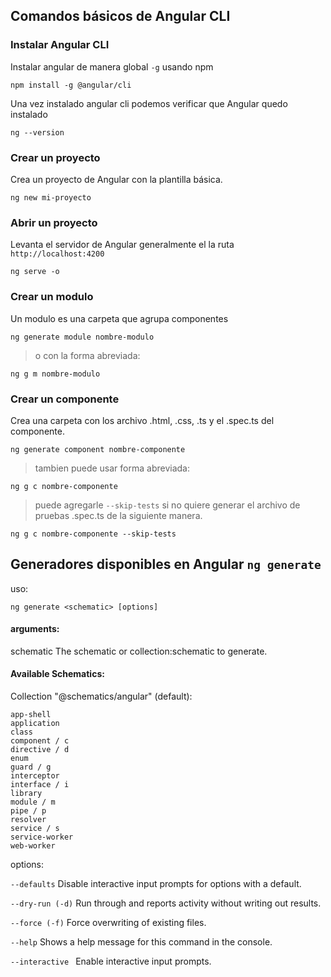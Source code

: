 ## Comandos básicos de Angular CLI
### Instalar Angular CLI
Instalar angular de manera global `-g` usando npm

    npm install -g @angular/cli

Una vez instalado angular cli podemos verificar que Angular quedo instalado

    ng --version

### Crear un proyecto
Crea un proyecto de Angular con la plantilla básica.

    ng new mi-proyecto

### Abrir un proyecto
Levanta el servidor de Angular generalmente el la ruta `http://localhost:4200`

    ng serve -o

### Crear un modulo
Un modulo es una carpeta que agrupa componentes
    
    ng generate module nombre-modulo

> o con la forma abreviada:

    ng g m nombre-modulo

### Crear un componente
Crea una carpeta con los archivo .html, .css, .ts y el .spec.ts del componente.

    ng generate component nombre-componente

> tambien puede usar forma abreviada:

    ng g c nombre-componente

>puede agregarle `--skip-tests` si no quiere generar el archivo de pruebas .spec.ts de la siguiente manera.

    ng g c nombre-componente --skip-tests

## Generadores disponibles en Angular `ng generate`
uso:

    ng generate <schematic> [options]

#### arguments:
  schematic
    The schematic or collection:schematic to generate.
        
#### Available Schematics:
  Collection "@schematics/angular" (default):
    
    app-shell
    application
    class
    component / c
    directive / d
    enum
    guard / g
    interceptor
    interface / i
    library
    module / m
    pipe / p
    resolver
    service / s
    service-worker
    web-worker

options:

`--defaults` 
        Disable interactive input prompts for options with a default.

`--dry-run (-d)`
        Run through and reports activity without writing out results.

`--force (-f)`
        Force overwriting of existing files.

`--help`
        Shows a help message for this command in the console.

`--interactive `
        Enable interactive input prompts.